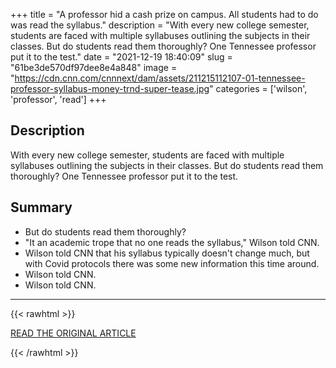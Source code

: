 +++
title = "A professor hid a cash prize on campus. All students had to do was read the syllabus."
description = "With every new college semester, students are faced with multiple syllabuses outlining the subjects in their classes. But do students read them thoroughly? One Tennessee professor put it to the test."
date = "2021-12-19 18:40:09"
slug = "61be3de570df97dee8e4a848"
image = "https://cdn.cnn.com/cnnnext/dam/assets/211215112107-01-tennessee-professor-syllabus-money-trnd-super-tease.jpg"
categories = ['wilson', 'professor', 'read']
+++

## Description

With every new college semester, students are faced with multiple syllabuses outlining the subjects in their classes. But do students read them thoroughly? One Tennessee professor put it to the test.

## Summary

- But do students read them thoroughly?
- "It an academic trope that no one reads the syllabus," Wilson told CNN.
- Wilson told CNN that his syllabus typically doesn't change much, but with Covid protocols there was some new information this time around.
- Wilson told CNN.
- Wilson told CNN.

---

{{< rawhtml >}}
  <p class="article-category">
    <a target="_blank" href="https://edition.cnn.com/2021/12/18/us/tennessee-professor-syllabus-money-trnd/index.html">READ THE ORIGINAL ARTICLE</a>
  </p>
{{< /rawhtml >}}